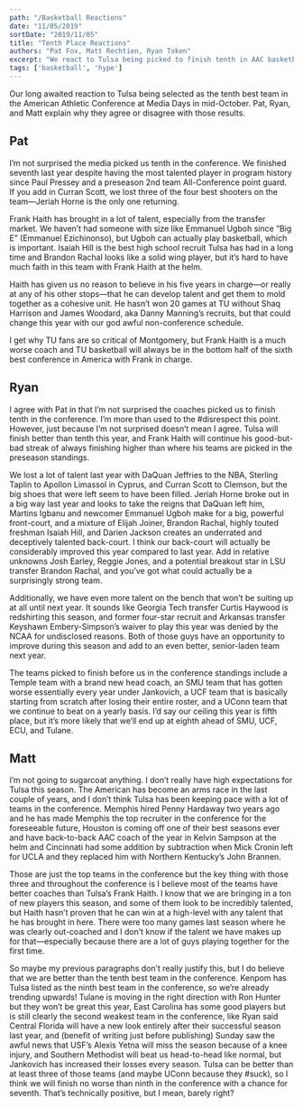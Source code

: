 ```yaml
---
path: "/Basketball Reactions"
date: "11/05/2019"
sortDate: "2019/11/05"
title: "Tenth Place Reactions"
authors: "Pat Fox, Matt Rechtien, Ryan Token"
excerpt: "We react to Tulsa being picked to finish tenth in AAC basketball for the 2019-2020 season."
tags: ['basketball', 'hype']
---
```


Our long awaited reaction to Tulsa being selected as the tenth best team in the American Athletic Conference at Media Days in mid-October. Pat, Ryan, and Matt explain why they agree or disagree with those results.

## Pat
I’m not surprised the media picked us tenth in the conference. We finished seventh last year despite having the most talented player in program history since Paul Pressey and a preseason 2nd team All-Conference point guard. If you add in Curran Scott, we lost three of the four best shooters on the team—Jeriah Horne is the only one returning.

Frank Haith has brought in a lot of talent, especially from the transfer market. We haven’t had someone with size like Emmanuel Ugboh since “Big E” (Emmanuel Ezichinonso), but Ugboh can actually play basketball, which is important. Isaiah Hill is the best high school recruit Tulsa has had in a long time and Brandon Rachal looks like a solid wing player, but it’s hard to have much faith in this team with Frank Haith at the helm. 

Haith has given us no reason to believe in his five years in charge—or really at any of his other stops—that he can develop talent and get them to mold together as a cohesive unit. He hasn’t won 20 games at TU without Shaq Harrison and James Woodard, aka Danny Manning’s recruits, but that could change this year with our god awful non-conference schedule. 

I get why TU fans are so critical of Montgomery, but Frank Haith is a much worse coach and TU basketball will always be in the bottom half of the sixth best conference in America with Frank in charge. 

## Ryan
I agree with Pat in that I’m not surprised the coaches picked us to finish tenth in the conference. I’m more than used to the #disrespect this point. However, just because I’m not surprised doesn’t mean I agree. Tulsa will finish better than tenth this year, and Frank Haith will continue his good-but-bad streak of always finishing higher than where his teams are picked in the preseason standings.

We lost a lot of talent last year with DaQuan Jeffries to the NBA, Sterling Taplin to Apollon Limassol in Cyprus, and Curran Scott to Clemson, but the big shoes that were left seem to have been filled. Jeriah Horne broke out in a big way last year and looks to take the reigns that DaQuan left him, Martins Igbanu and newcomer Emmanuel Ugboh make for a big, powerful front-court, and a mixture of Elijah Joiner, Brandon Rachal, highly touted freshman Isaiah Hill, and Darien Jackson creates an underrated and deceptively talented back-court. I think our back-court will actually be considerably improved this year compared to last year. Add in relative unknowns Josh Earley, Reggie Jones, and a potential breakout star in LSU transfer Brandon Rachal, and you’ve got what could actually be a surprisingly strong team.

Additionally, we have even more talent on the bench that won’t be suiting up at all until next year. It sounds like Georgia Tech transfer Curtis Haywood is redshirting this season, and former four-star recruit and Arkansas transfer Keyshawn Embery-Simpson’s waiver to play this year was denied by the NCAA for undisclosed reasons. Both of those guys have an opportunity to improve during this season and add to an even better, senior-laden team next year.

The teams picked to finish before us in the conference standings include a Temple team with a brand new head coach, an SMU team that has gotten worse essentially every year under Jankovich, a UCF team that is basically starting from scratch after losing their entire roster, and a UConn team that we continue to beat on a yearly basis. I’d say our ceiling this year is fifth place, but it’s more likely that we’ll end up at eighth ahead of SMU, UCF, ECU, and Tulane.

## Matt
I’m not going to sugarcoat anything. I don’t really have high expectations for Tulsa this season. The American has become an arms race in the last couple of years, and I don’t think Tulsa has been keeping pace with a lot of teams in the conference. Memphis hired Penny Hardaway two years ago and he has made Memphis the top recruiter in the conference for the foreseeable future, Houston is coming off one of their best seasons ever and have back-to-back AAC coach of the year in Kelvin Sampson at the helm and Cincinnati had some addition by subtraction when Mick Cronin left for UCLA and they replaced him with Northern Kentucky’s John Brannen.

Those are just the top teams in the conference but the key thing with those three and throughout the conference is I believe most of the teams have better coaches than Tulsa’s Frank Haith. I know that we are bringing in a ton of new players this season, and some of them look to be incredibly talented, but Haith hasn’t proven that he can win at a high-level with any talent that he has brought in here. There were too many games last season where he was clearly out-coached and I don’t know if the talent we have makes up for that—especially because there are a lot of guys playing together for the first time.

So maybe my previous paragraphs don’t really justify this, but I do believe that we are better than the tenth best team in the conference. Kenpom has Tulsa listed as the ninth best team in the conference, so we’re already trending upwards! Tulane is moving in the right direction with Ron Hunter but they won’t be great this year, East Carolina has some good players but is still clearly the second weakest team in the conference, like Ryan said Central Florida will have a new look entirely after their successful season last year, and (benefit of writing just before publishing) Sunday saw the awful news that USF’s Alexis Yetna will miss the season because of a knee injury, and Southern Methodist will beat us head-to-head like normal, but Jankovich has increased their losses every season. Tulsa can be better than at least three of those teams (and maybe UConn because they #suck), so I think we will finish no worse than ninth in the conference with a chance for seventh. That’s technically positive, but I mean, barely right?

<br>
